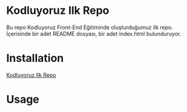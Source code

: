 # Kodluyoruz Ilk Repo

Bu repo Kodluyoruz Front-End Eğitiminde oluşturduğumuz ilk repo. İçerisinde bir adet README dosyası, bir adet index.html bulunduruyor.

# Installation

[Kodluyoruz Ilk Repo](https://github.com/ayhanozgurbaris/kodluyoruzilkrepo)

# Usage
